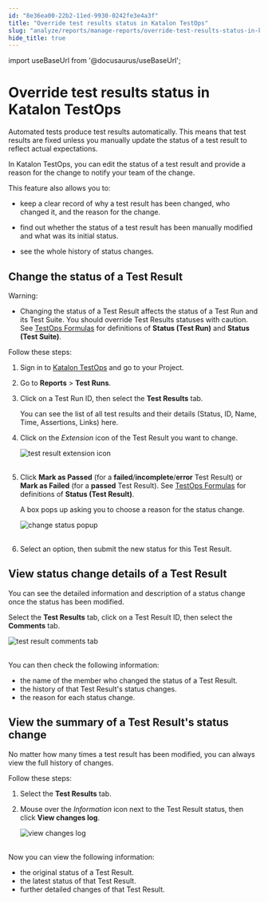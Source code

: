 ```yaml
---
id: "8e36ea00-22b2-11ed-9930-0242fe3e4a3f"
title: "Override test results status in Katalon TestOps"
slug: "analyze/reports/manage-reports/override-test-results-status-in-katalon-testops"
hide_title: true
---
```

import useBaseUrl from '@docusaurus/useBaseUrl';


# <a id="id" class="anchor_top_offset"/><a id="ariaid-title1" class="anchor_top_offset"/>Override test results status in <span xmlns="http://www.w3.org/1999/xhtml" className="ph">Katalon TestOps</span> 

<p xmlns="http://www.w3.org/1999/xhtml" className="p">Automated tests produce test results automatically. This means   that test results are fixed unless you manually update the status   of a test result to reflect actual expectations.</p> 
<p xmlns="http://www.w3.org/1999/xhtml" className="p">In Katalon TestOps, you can edit the status of a test result and   provide a reason for the change to notify your team of the   change.</p> 
<p xmlns="http://www.w3.org/1999/xhtml" className="p">This feature also allows you to:</p> 
<ul xmlns="http://www.w3.org/1999/xhtml" className="ul"><li className="li">     <p className="p">keep a clear record of why a test result has been changed, who       changed it, and the reason for the change.</p>   </li><li className="li">     <p className="p">find out whether the status of a test result has been manually       modified and what was its initial status.</p>   </li><li className="li">     <p className="p">see the whole history of status changes.</p>   </li></ul> 

## <a id="id_1" class="anchor_top_offset"/>Change the status of a Test Result

<div xmlns="http://www.w3.org/1999/xhtml" className="note warning note_warning"><span className="note__title">Warning:</span> 
  <ul className="ul"><li className="li"><p className="p">Changing the status of a Test Result affects the status of a
        Test Run and its Test Suite. You should override Test Results
        statuses with caution. See <a className="xref" href="/get-started/terminology-and-formulas#id_2">TestOps
          Formulas</a> for definitions of <strong className="ph b">Status (Test Run)</strong>
        and <strong className="ph b">Status (Test Suite)</strong>.</p></li></ul>
</div>
<p xmlns="http://www.w3.org/1999/xhtml" className="p">Follow these steps:</p> 
<ol xmlns="http://www.w3.org/1999/xhtml" className="ol"><li className="li">     <p className="p">Sign in to <a className="xref j-external-link" href="https://testops.katalon.io/login" target="_blank">Katalon         TestOps</a> and go to your Project.</p>   </li><li className="li">     <p className="p">Go to <strong className="ph b">Reports</strong> &gt; <strong className="ph b">Test         Runs</strong>.</p>   </li><li className="li">     <p className="p">Click on a Test Run ID, then select the <strong className="ph b">Test         Results</strong> tab.</p>     <p className="p">You can see the list of all test results and their details       (Status, ID, Name, Time, Assertions, Links) here.</p>   </li><li className="li">     <p className="p">Click on the <em className="ph i">Extension</em> icon of the Test Result you want       to change.</p>     <p className="p">       <img className="image" src={useBaseUrl("https://github.com/katalon-studio/docs-images/raw/master/katalon-analytics/docs/testops-nov-release-override-test-result/extension-icon-change-test-result-status-2.png")} alt="test result extension icon" /><br /><br />     </p>   </li><li className="li">     <p className="p">Click <strong className="ph b">Mark as Passed</strong> (for a       <strong className="ph b">failed</strong>/<strong className="ph b">incomplete</strong>/<strong className="ph b">error</strong>       Test Result) or <strong className="ph b">Mark as Failed</strong> (for a       <strong className="ph b">passed</strong> Test Result). See <a className="xref" href="/get-started/terminology-and-formulas#id_2">TestOps Formulas</a> for definitions of <strong className="ph b">Status (Test Result)</strong>.</p>     <p className="p">A box pops up asking you to choose a reason for the status       change.</p>     <p className="p">       <img className="image" src={useBaseUrl("https://github.com/katalon-studio/docs-images/raw/master/katalon-analytics/docs/testops-nov-release-override-test-result/change-test-result-status-popup-2.png")} alt="change status popup" /><br /><br />     </p>   </li><li className="li">     <p className="p">Select an option, then submit the new status for this Test       Result.</p>   </li></ol> 
    

## <a id="id_2" class="anchor_top_offset"/>View status change details of a Test Result

    
      
<p xmlns="http://www.w3.org/1999/xhtml" className="p">You can see the detailed information and description of a status   change once the status has been modified.</p> 
      
<p xmlns="http://www.w3.org/1999/xhtml" className="p">Select the <strong className="ph b">Test Results</strong> tab, click on a Test   Result ID, then select the <strong className="ph b">Comments</strong> tab.</p> 
      
<p xmlns="http://www.w3.org/1999/xhtml" className="p">   <img className="image" src={useBaseUrl("https://github.com/katalon-studio/docs-images/raw/master/katalon-analytics/docs/testops-nov-release-override-test-result/Description-2.png")} alt="test result comments tab" /><br /><br /> </p> 
      
<p xmlns="http://www.w3.org/1999/xhtml" className="p">You can then check the following information:</p> 
      
<ul xmlns="http://www.w3.org/1999/xhtml" className="ul">   <li className="li">the name of the member who changed the status of a Test     Result.</li>   <li className="li">the history of that Test Result's status changes.</li>   <li className="li">the reason for each status change.</li> </ul> 
    
  
    

## <a id="id_3" class="anchor_top_offset"/>View the summary of a Test Result's status change

    
      
<p xmlns="http://www.w3.org/1999/xhtml" className="p">No matter how many times a test result has been modified, you   can always view the full history of changes.</p> 
      
<p xmlns="http://www.w3.org/1999/xhtml" className="p">Follow these steps:</p> 
      
<ol xmlns="http://www.w3.org/1999/xhtml" className="ol">   <li className="li">     <p className="p">Select the <strong className="ph b">Test Results</strong> tab.</p>   </li>   <li className="li">     <p className="p">Mouse over the <em className="ph i">Information</em> icon next to the Test Result       status, then click <strong className="ph b">View changes log</strong>.</p>     <p className="p">       <img className="image" src={useBaseUrl("https://github.com/katalon-studio/docs-images/raw/master/katalon-analytics/docs/testops-nov-release-override-test-result/View%2520key%2520information-2.png")} alt="view changes log" /><br /><br />     </p>   </li> </ol> 
      
<p xmlns="http://www.w3.org/1999/xhtml" className="p">Now you can view the following information:</p> 
      
<ul xmlns="http://www.w3.org/1999/xhtml" className="ul">   <li className="li">the original status of a Test Result.</li>   <li className="li">the latest status of that Test Result.</li>   <li className="li">further detailed changes of that Test Result.</li> </ul> 
    
  
